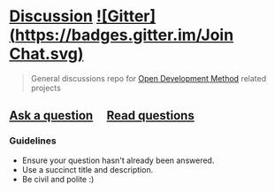 # [Discussion](https://github.com/DevConfig/meta/issues) [![Gitter](https://badges.gitter.im/Join Chat.svg)](https://gitter.im/DevConfig/discussion)

> General discussions repo for [Open Development Method](https://DevConfig.org/) related projects

## [Ask a question](../../issues/new) &nbsp;&nbsp;&nbsp; [Read questions](../../issues?q=is%3Aissue+is%3Aclosed)

### Guidelines

- Ensure your question hasn't already been answered.
- Use a succinct title and description.
- Be civil and polite :)
